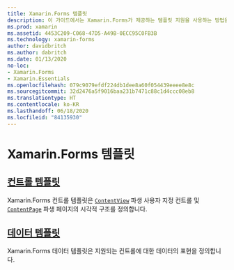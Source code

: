 ```yaml
---
title: Xamarin.Forms 템플릿
description: 이 가이드에서는 Xamarin.Forms가 제공하는 템플릿 지원을 사용하는 방법을 설명합니다. 이 지원에는 사용자 지정 컨트롤 및 페이지의 시각적 구조를 정의하는 컨트롤 템플릿과 지원되는 컨트롤에 대한 데이터의 표현을 정의하는 데이터 템플릿이 포함됩니다.
ms.prod: xamarin
ms.assetid: 4453C209-C068-47D5-A49B-0ECC95C0FB3B
ms.technology: xamarin-forms
author: davidbritch
ms.author: dabritch
ms.date: 01/13/2020
no-loc:
- Xamarin.Forms
- Xamarin.Essentials
ms.openlocfilehash: 079c9079efdf224db1dee8a60f054439eeee8e8c
ms.sourcegitcommit: 32d2476a5f9016baa231b7471c88c1d4ccc08eb8
ms.translationtype: HT
ms.contentlocale: ko-KR
ms.lasthandoff: 06/18/2020
ms.locfileid: "84135930"
---
```

# <a name="xamarinforms-templates"></a>Xamarin.Forms 템플릿

## <a name="control-templates"></a>[컨트롤 템플릿](control-template.md)

Xamarin.Forms 컨트롤 템플릿은 [`ContentView`](xref:Xamarin.Forms.ContentView) 파생 사용자 지정 컨트롤 및 [`ContentPage`](xref:Xamarin.Forms.ContentPage) 파생 페이지의 시각적 구조를 정의합니다.

## <a name="data-templates"></a>[데이터 템플릿](data-templates/index.md)

Xamarin.Forms 데이터 템플릿은 지원되는 컨트롤에 대한 데이터의 표현을 정의합니다.
